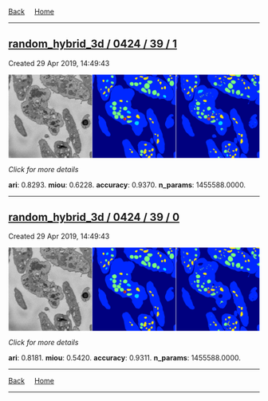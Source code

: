 
[Back](..)&nbsp;&nbsp;&nbsp;&nbsp;&nbsp;[Home](https://leapmanlab.github.io/snapshots)

---

<div class="summary"><a href="1"><h2>random_hybrid_3d / 0424 / 39 / 1</h2></a><p>Created 29 Apr 2019, 14:49:43
</p><a href="1"><img src="1/media/summary.png" align="center"></a><p>
<i>Click for more details</i>
</p></div>

**ari**: 0.8293. **miou**: 0.6228. **accuracy**: 0.9370. **n_params**: 1455588.0000. 

---

<div class="summary"><a href="0"><h2>random_hybrid_3d / 0424 / 39 / 0</h2></a><p>Created 29 Apr 2019, 14:49:43
</p><a href="0"><img src="0/media/summary.png" align="center"></a><p>
<i>Click for more details</i>
</p></div>

**ari**: 0.8181. **miou**: 0.5420. **accuracy**: 0.9311. **n_params**: 1455588.0000. 

---

[Back](..)&nbsp;&nbsp;&nbsp;&nbsp;&nbsp;[Home](https://leapmanlab.github.io/snapshots)

---